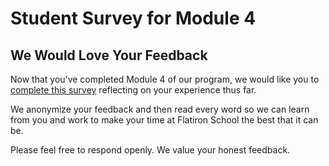 # Student Survey for Module 4

## We Would Love Your Feedback

Now that you’ve completed Module 4 of our program, we
would like you to [complete this survey](https://flatironschoolforms.formstack.com/forms/student_survey?Discipline=Data%20Science) reflecting on your experience
thus far.

We anonymize your feedback and then read every word so we can learn from you and
work to make your time at Flatiron School the best that it can be.

Please feel free to respond openly. We value your honest feedback.


